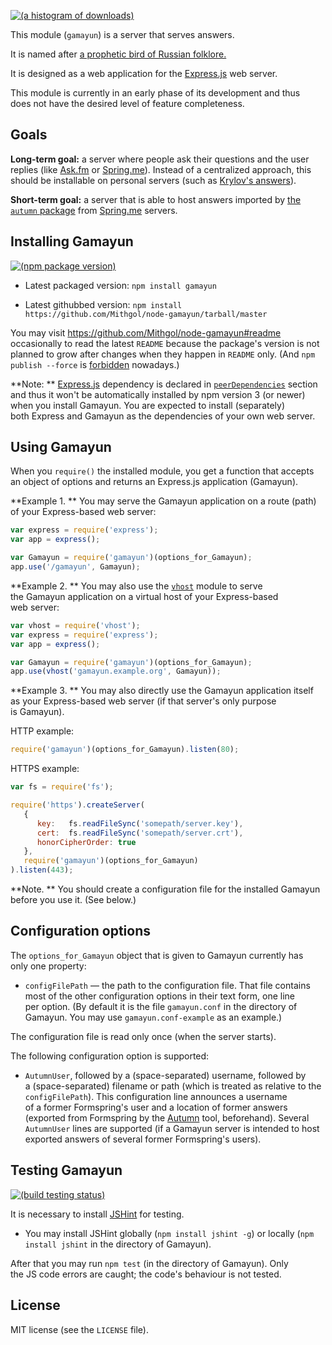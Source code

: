 [![(a histogram of downloads)](https://nodei.co/npm-dl/gamayun.png?height=3)](https://npmjs.org/package/gamayun)

This module (`gamayun`) is a server that serves answers.

It is named after [a prophetic bird of Russian folklore.](https://en.wikipedia.org/wiki/Gamayun)

It is designed as a web application for the [Express.js](http://expressjs.com/) web server.

This module is currently in an early phase of its development and thus does not have the desired level of feature completeness.

## Goals

**Long-term goal:** a server where people ask their questions and the user replies (like [Ask.fm](http://ask.fm/) or [Spring.me](http://spring.me/)). Instead of a centralized approach, this should be installable on personal servers (such as [Krylov's answers](http://krylov.cc/fansw.php)).

**Short-term goal:** a server that is able to host answers imported by [the `autumn` package](https://github.com/Mithgol/node-autumn) from [Spring.me](http://spring.me/) servers.

## Installing Gamayun

[![(npm package version)](https://nodei.co/npm/gamayun.png?downloads=true&downloadRank=true)](https://npmjs.org/package/gamayun)

* Latest packaged version: `npm install gamayun`

* Latest githubbed version: `npm install https://github.com/Mithgol/node-gamayun/tarball/master`

You may visit https://github.com/Mithgol/node-gamayun#readme occasionally to read the latest `README` because the package's version is not planned to grow after changes when they happen in `README` only. (And `npm publish --force` is [forbidden](http://blog.npmjs.org/post/77758351673/no-more-npm-publish-f) nowadays.)

**Note: ** [Express.js](http://expressjs.com/) dependency is declared in [`peerDependencies`](https://docs.npmjs.com/files/package.json#peerdependencies) section and thus it won't be automatically installed by npm version 3 (or newer) when you install Gamayun. You are expected to install (separately) both Express and Gamayun as the dependencies of your own web server.

## Using Gamayun

When you `require()` the installed module, you get a function that accepts an object of options and returns an Express.js application (Gamayun).

**Example 1. ** You may serve the Gamayun application on a route (path) of your Express-based web server:

```js
var express = require('express');
var app = express();

var Gamayun = require('gamayun')(options_for_Gamayun);
app.use('/gamayun', Gamayun);
```

**Example 2. ** You may also use the [`vhost`](https://github.com/expressjs/vhost) module to serve the Gamayun application on a virtual host of your Express-based web server:

```js
var vhost = require('vhost');
var express = require('express');
var app = express();

var Gamayun = require('gamayun')(options_for_Gamayun);
app.use(vhost('gamayun.example.org', Gamayun));
```

**Example 3. ** You may also directly use the Gamayun application itself as your Express-based web server (if that server's only purpose is Gamayun).

HTTP example:

```js
require('gamayun')(options_for_Gamayun).listen(80);
```

HTTPS example:

```js
var fs = require('fs');

require('https').createServer(
   {
      key:   fs.readFileSync('somepath/server.key'),
      cert:  fs.readFileSync('somepath/server.crt'),
      honorCipherOrder: true
   },
   require('gamayun')(options_for_Gamayun)
).listen(443);
```

**Note. ** You should create a configuration file for the installed Gamayun before you use it. (See below.)

## Configuration options

The `options_for_Gamayun` object that is given to Gamayun currently has only one property:

* `configFilePath` — the path to the configuration file. That file contains most of the other configuration options in their text form, one line per option. (By default it is the file `gamayun.conf` in the directory of Gamayun. You may use `gamayun.conf-example` as an example.)

The configuration file is read only once (when the server starts).

The following configuration option is supported:

* `AutumnUser`, followed by a (space-separated) username, followed by a (space-separated) filename or path (which is treated as relative to the `configFilePath`). This configuration line announces a username of a former Formspring's user and a location of former answers (exported from Formspring by the [Autumn](https://github.com/Mithgol/node-autumn) tool, beforehand). Several `AutumnUser` lines are supported (if a Gamayun server is intended to host exported answers of several former Formspring's users).

## Testing Gamayun

[![(build testing status)](https://img.shields.io/travis/Mithgol/node-gamayun/master.svg?style=plastic)](https://travis-ci.org/Mithgol/node-gamayun)

It is necessary to install [JSHint](http://jshint.com/) for testing.

* You may install JSHint globally (`npm install jshint -g`) or locally (`npm install jshint` in the directory of Gamayun).

After that you may run `npm test` (in the directory of Gamayun). Only the JS code errors are caught; the code's behaviour is not tested.

## License

MIT license (see the `LICENSE` file).

